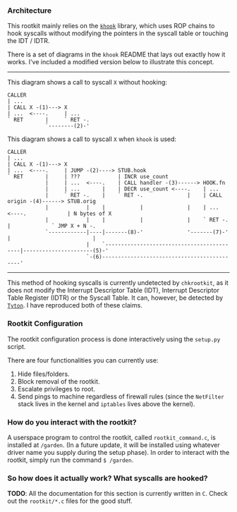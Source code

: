 ### Architecture

This rootkit mainly relies on the [`khook`](https://github.com/milabs/khook) library, which uses ROP chains to hook syscalls without modifying the pointers in the syscall table or touching the IDT / IDTR.

There is a set of diagrams in the `khook` README that lays out exactly how it works. I've included a modified version below to illustrate this concept.

---

This diagram shows a call to syscall `X` without hooking:

```
CALLER
| ...
| CALL X -(1)---> X
| ...  <----.     | ...
` RET       |     ` RET -.
            `--------(2)-'
```

This diagram shows a call to syscall `X` when `khook` is used:

```
CALLER
| ...
| CALL X -(1)---> X
| ...  <----.     | JUMP -(2)----> STUB.hook
` RET       |     | ???            | INCR use_count
            |     | ...  <----.    | CALL handler -(3)------> HOOK.fn
            |     | ...       |    | DECR use_count <----.    | ...
            |     ` RET -.    |    ` RET -.              |    | CALL origin -(4)------> STUB.orig
            |            |    |           |              |    | ...  <----.             | N bytes of X
            |            |    |           |              |    ` RET -.    |             ` JMP X + N -.
            `------------|----|-------(8)-'              '-------(7)-'    |                          |
                         |    `-------------------------------------------|----------------------(5)-'
                         `-(6)--------------------------------------------'
```

---

This method of hooking syscalls is currently undetected by `chkrootkit`, as it does not modify the Interrupt Descriptor Table (IDT), Interrupt Descriptor Table Register (IDTR) or the Syscall Table. It can, however, be detected by [`Tyton`](https://github.com/nbulischeck/tyton). I have reproduced both of these claims.

### Rootkit Configuration

The rootkit configuration process is done interactively using the `setup.py` script.

There are four functionalities you can currently use:

1. Hide files/folders.
2. Block removal of the rootkit.
3. Escalate privileges to root.
4. Send pings to machine regardless of firewall rules (since the `NetFilter` stack lives in the kernel and `iptables` lives above the kernel).

### How do you interact with the rootkit?

A userspace program to control the rootkit, called `rootkit_command.c`, is installed at `/garden`. (In a future update, it will be installed using whatever driver name you supply during the setup phase). In order to interact with the rootkit, simply run the command `$ /garden`.

### So how does it actually work? What syscalls are hooked?

**TODO**: All the documentation for this section is currently written in `C`. Check out the `rootkit/*.c` files for the good stuff.
